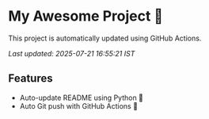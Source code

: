 # My Awesome Project 🚀

This project is automatically updated using GitHub Actions.

_Last updated: 2025-07-21 16:55:21 IST_

## Features
- Auto-update README using Python 🐍
- Auto Git push with GitHub Actions 🤖
